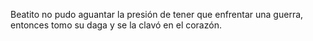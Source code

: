 Beatito no pudo aguantar la presión de tener que enfrentar una
guerra, entonces tomo su daga y se la clavó en el corazón.